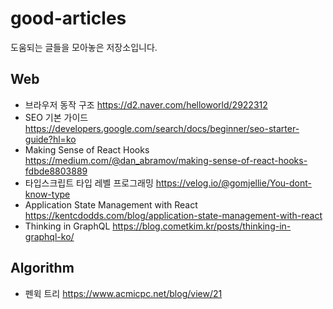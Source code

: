 # good-articles
도움되는 글들을 모아놓은 저장소입니다.

## Web
- 브라우저 동작 구조 <https://d2.naver.com/helloworld/2922312>
- SEO 기본 가이드 <https://developers.google.com/search/docs/beginner/seo-starter-guide?hl=ko>
- Making Sense of React Hooks <https://medium.com/@dan_abramov/making-sense-of-react-hooks-fdbde8803889>
- 타입스크립트 타입 레벨 프로그래밍 <https://velog.io/@gomjellie/You-dont-know-type>
- Application State Management with React <https://kentcdodds.com/blog/application-state-management-with-react>
- Thinking in GraphQL <https://blog.cometkim.kr/posts/thinking-in-graphql-ko/>

## Algorithm
- 펜윅 트리 <https://www.acmicpc.net/blog/view/21>

